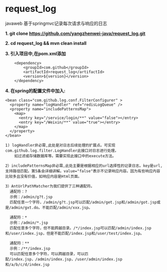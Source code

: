 # request_log
javaweb 基于springmvc记录每次请求与响应的日志


**1. git clone https://github.com/yangzhenwei-java/request_log.git**

**2. cd request_log && mvn clean install** 

**3. 引入项目中,在pom.xml添加**

		<dependency>
			<groupId>com.github</groupId>
			<artifactId>request_log</artifactId>
			<version>${version}</version>
		</dependency>
		
**4.  在spring的配置文件中加入:**

    <bean class="com.github.log.conf.FilterConfigurer" >
      <property name="logHandler" ref="redisLogQueue" />
      <property name="includePatternsMap">
        <map>
          <entry key="/service/login/**" value="false"></entry>
          <entry key="/Weixin/**" value="true"></entry>
        </map>
      </property>
    </bean>
    
    1) logHandler非必需,此处是对日志后续处理的扩展点。可实现com.github.log.filter.LogHandler此接口对日志进行处理。
        如过滤或存储数据库等。需要实现此接口中的execute方法。
        
    2）includePatternsMap非必需,此处主要是根据相应的url选择性的记录日志。key是url,支持路径匹配。第5条会详细讲解。value="false"表示不记录响应内容。因为有些响应内容比较多且没有价值，如响应内容是Html页面。
    
    3）AntUrlPathMatcher为我们提供了三种通配符。
      通配符：?
      示例：/admin/g?t.jsp
      匹配任意一个字符，/admin/g?t.jsp可以匹配/admin/get.jsp和/admin/got.jsp或是/admin/gxt.do。不能匹配/admin/xxx.jsp。
      
      通配符：*
      示例：/admin/*.jsp
      匹配任意多个字符，但不能跨越目录。/*/index.jsp可以匹配/admin/index.jsp和/user/index.jsp，但是不能匹配/index.jsp和/user/test/index.jsp。
      
      通配符：**
      示例：/**/index.jsp
      可以匹配任意多个字符，可以跨越目录，可以匹配/index.jsp，/admin/index.jsp，/user/admin/index.jsp和/a/b/c/d/index.jsp
      
      
    

